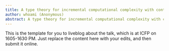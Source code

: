 ```yaml
---
title: A type theory for incremental computational complexity with control flow changes
author: whoami (Anonymous)
abstract: A type theory for incremental computational complexity with control flow changes
---
```


This is the template for you to liveblog about the talk,
which is at ICFP on 1605-1630 PM.  Just replace the content here
with your edits, and then submit it online.
